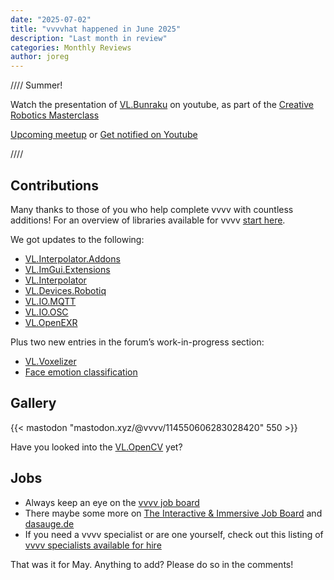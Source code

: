 ```yaml
---
date: "2025-07-02"
title: "vvvvhat happened in June 2025"
description: "Last month in review"
categories: Monthly Reviews
author: joreg
---
```


////
Summer!

Watch the presentation of [VL.Bunraku](https://youtu.be/S4nrUpL4Mzg?t=9004) on youtube, as part of the [Creative Robotics Masterclass](https://thenodeinstitute.org/courses/ss25-cm-creative-robotics/)

[Upcoming meetup](https://vvvv.org/blog/2025/29.-vvvv-worldwide-meetup/) or [Get notified on Youtube](https://www.youtube.com/watch?v=Npr0K63bKZc&list=PL2KeRstDQVRQUgSEa604MaS3HtA8UgPUt&index=1&ab_channel=TheNODEInstitute)

////

## Contributions

Many thanks to those of you who help complete vvvv with countless additions! For an overview of libraries available for vvvv [start here](https://thegraybook.vvvv.org/reference/libraries/overview.html).


We got updates to the following:

- [VL.Interpolator.Addons](https://www.nuget.org/packages/VL.Interpolator.Addons)
- [VL.ImGui.Extensions](https://www.nuget.org/packages/VL.ImGui.Extensions)
- [VL.Interpolator](https://www.nuget.org/packages/VL.Interpolator)
- [VL.Devices.Robotiq](https://www.nuget.org/packages/VL.Devices.Robotiq)
- [VL.IO.MQTT](https://www.nuget.org/packages/VL.IO.MQTT)
- [VL.IO.OSC](https://www.nuget.org/packages/VL.IO.OSC)
- [VL.OpenEXR](https://www.nuget.org/packages/VL.OpenEXR)


Plus two new entries in the forum’s work-in-progress section:

- [VL.Voxelizer](https://forum.vvvv.org/t/vl-voxelizer/24340)
- [Face emotion classification](https://forum.vvvv.org/t/face-emotion-classification/24341)

## Gallery

{{< mastodon "mastodon.xyz/@vvvv/114550606283028420" 550 >}}




Have you looked into the [VL.OpenCV](https://www.nuget.org/packages/VL.OpenCV) yet? 


## Jobs
- Always keep an eye on the [vvvv job board](https://discourse.vvvv.org/c/jobs)
- There maybe some more on [The Interactive & Immersive Job Board](https://jobs.interactiveimmersive.io/jobs/) and [dasauge.de](https://dasauge.de/sta/Vvvv/)
- If you need a vvvv specialist or are one yourself, check out this listing of [vvvv specialists available for hire](https://legacy.vvvv.org/documentation/vvvv-specialists-available-for-hire)

That was it for May. Anything to add? Please do so in the comments!